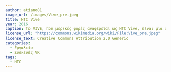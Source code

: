 ```yaml
---
author: atiano81
image_url: /images/Vive_pre.jpeg
title: HTC Vive
year: 2016 
caption: Το VIVE, που μερικές φορές αναφέρεται ως HTC Vive, είναι μια συσκευή εικονικής πραγματικότητας της HTC Corporation. Αποτελείται από harware όπως τα ακουστικά και αξεσουάρ εικονικής πραγματικότητας, λογισμικό και υπηρεσίες εικονικής πραγματικότητας και πρωτοβουλίες που προωθούν εφαρμογές εικονικής πραγματικότητας σε τομείς όπως οι επιχειρήσεις και οι τέχνες
license_url: "https://commons.wikimedia.org/wiki/File:Vive_pre.jpeg" 
license_text: Creative Commons Attribution 2.0 Generic 
categories:
  - Εργαλεία
  - Συσκευές VR
tags:
  - HTC 
---
```

